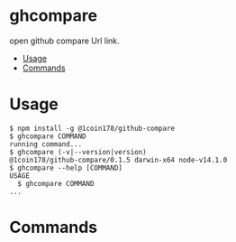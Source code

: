 ghcompare
=========

open github compare Url link.

<!-- toc -->
* [Usage](#usage)
* [Commands](#commands)
<!-- tocstop -->
# Usage
<!-- usage -->
```sh-session
$ npm install -g @1coin178/github-compare
$ ghcompare COMMAND
running command...
$ ghcompare (-v|--version|version)
@1coin178/github-compare/0.1.5 darwin-x64 node-v14.1.0
$ ghcompare --help [COMMAND]
USAGE
  $ ghcompare COMMAND
...
```
<!-- usagestop -->
# Commands
<!-- commands -->

<!-- commandsstop -->
